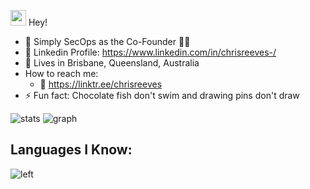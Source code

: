 <img src="https://media.giphy.com/media/hvRJCLFzcasrR4ia7z/giphy.gif" width="25px"> Hey!



- 👔 Simply SecOps as the Co-Founder 🥷🏽
- 📄 Linkedin Profile: https://www.linkedin.com/in/chrisreeves-/
- 📍 Lives in Brisbane, Queensland, Australia
- How to reach me:
     - 🔗 https://linktr.ee/chrisreeves
- ⚡ Fun fact: Chocolate fish don't swim and drawing pins don't draw


![stats](https://github-readme-stats.vercel.app/api?username=chrisreeves-&title_color=3498db&text_color=2ecc71&icon_color=3498db&bg_color=00000000&hide_border=true&show_icons=true&count_private=true&disable_animations=true)
![graph](https://github-readme-activity-graph.vercel.app/graph?username=chrisreeves-&bg_color=0000000&color=2980b9&line=2980b9&point=27ae60&area_color=2980b9&area=true&hide_border=true)

## Languages I Know:

<p> <a> <img src="https://skillicons.dev/icons?i=python,bash,powershell,ansible,sql" alt="left"> </a> </p>